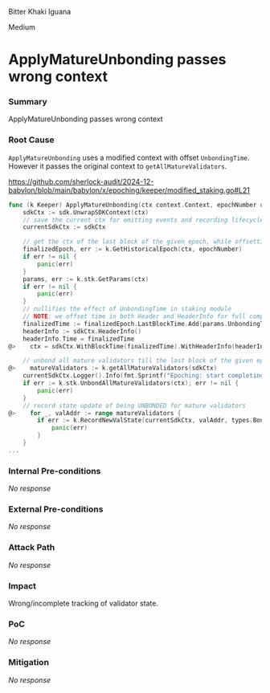 Bitter Khaki Iguana

Medium

# ApplyMatureUnbonding passes wrong context

### Summary

ApplyMatureUnbonding passes wrong context

### Root Cause

`ApplyMatureUnbonding` uses a modified context with offset `UnbondingTime`. However it passes the original context to `getAllMatureValidators`.

https://github.com/sherlock-audit/2024-12-babylon/blob/main/babylon/x/epoching/keeper/modified_staking.go#L21
```go
func (k Keeper) ApplyMatureUnbonding(ctx context.Context, epochNumber uint64) {
    sdkCtx := sdk.UnwrapSDKContext(ctx)
    // save the current ctx for emitting events and recording lifecycle
    currentSdkCtx := sdkCtx

    // get the ctx of the last block of the given epoch, while offsetting the time to nullify UnbondingTime
    finalizedEpoch, err := k.GetHistoricalEpoch(ctx, epochNumber)
    if err != nil {
        panic(err)
    }
    params, err := k.stk.GetParams(ctx)
    if err != nil {
        panic(err)
    }
    // nullifies the effect of UnbondingTime in staking module
    // NOTE: we offset time in both Header and HeaderInfo for full compatibility
    finalizedTime := finalizedEpoch.LastBlockTime.Add(params.UnbondingTime)
    headerInfo := sdkCtx.HeaderInfo()
    headerInfo.Time = finalizedTime
@>    ctx = sdkCtx.WithBlockTime(finalizedTime).WithHeaderInfo(headerInfo)

    // unbond all mature validators till the last block of the given epoch
@>    matureValidators := k.getAllMatureValidators(sdkCtx)
    currentSdkCtx.Logger().Info(fmt.Sprintf("Epoching: start completing the following unbonding validators matured in epoch %d: %v", epochNumber, matureValidators))
    if err := k.stk.UnbondAllMatureValidators(ctx); err != nil {
        panic(err)
    }
    // record state update of being UNBONDED for mature validators
@>    for _, valAddr := range matureValidators {
        if err := k.RecordNewValState(currentSdkCtx, valAddr, types.BondState_UNBONDED); err != nil {
            panic(err)
        }
    }
...
```

### Internal Pre-conditions

_No response_

### External Pre-conditions

_No response_

### Attack Path

_No response_

### Impact

Wrong/incomplete tracking of validator state.

### PoC

_No response_

### Mitigation

_No response_